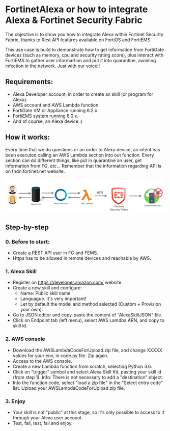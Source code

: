 # FortinetAlexa or how to integrate Alexa & Fortinet Security Fabric

The objective is to show you how to integrate Alexa within Fortinet Security Fabric, thanks to Rest API features available on FortiOS and FortiEMS. 

This use case is build to demonstrate how to get information from FortiGate devices (such as memory, cpu and security rating score), plus interact with FortiEMS to gather user informartion and put it into quarantine, avoiding infection in the network. Just with our voice!!

## Requirements:
- Alexa Developer account, in order to create an skill (or program for Alexa).
- AWS account and AWS Lambda function.
- FortiGate VM or Appliance running 6.2.x.
- FortiEMS system running 6.0.x.
- And of course, an Alexa device :)
  
## How it works:
Every time that we do questions or an order to Alexa device, an intent has been executed calling an AWS Lambda section into out function. Every section can do different things, like put in quarantine an user, get information from FG, etc... Remember that the information regarding API is on fndn.fortinet.net website.

![Image of Process](https://github.com/fortixpert/FortinetAlexa/blob/master/ProcessFlow.png)

## Step-by-step

### 0. Before to start:
 - Create a REST API user in FG and FEMS.
 - Https has to be allowed in remote devices and reachable by AWS.

### 1. Alexa Skill
 - Register on https://developer.amazon.com/ website.
 - Create a new skill and configure:
 	* Name: Public skill name
 	* Languague. It's very important!
 	* Let by default the model and method selected (Custom + Provision your own).
 - Go to JSON editor and copy-paste the content of "AlexaSkillJSON" file.
 - Click on Endpoint tab (left menu), select AWS Lamdba ARN, and copy to skill id.

### 2. AWS console
 - Download the AWSLambdaCodeForUpload.zip file, and change XXXXX values for your env, in code.py file. Zip again.
 - Access to the AWS console.
 - Create a new Lambda function from scratch, selecting Python 3.6.
 - Click on "trigger" symbol and select Alexa Skill Kit, pasting your skill id (from step 1). 
 Info: There is not necessary to add a "destination" object.
 - Into the function code, select "load a zip file" in the "Select entry code" list. Upload your AWSLambdaCodeForUpload.zip file.

### 3. Enjoy
 - Your skill is not "public" at this stage, so it's only possible to access to it through your Alexa user account.
 - Test, fail, test, fail and enjoy.
